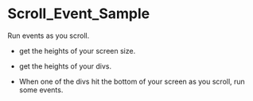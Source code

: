 # Scroll_Event_Sample
Run events as you  scroll.

* get the heights of your screen size.

* get the heights of your divs.

* When one of the divs hit the bottom of your screen as you scroll, run some events.
